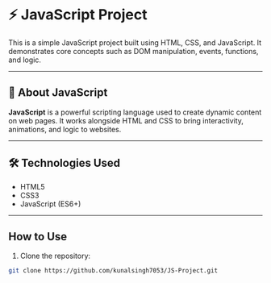 # ⚡ JavaScript Project

This is a simple JavaScript project built using HTML, CSS, and JavaScript. It demonstrates core concepts such as DOM manipulation, events, functions, and logic.

---

## 🧠 About JavaScript

**JavaScript** is a powerful scripting language used to create dynamic content on web pages. It works alongside HTML and CSS to bring interactivity, animations, and logic to websites.

---

## 🛠 Technologies Used

- HTML5  
- CSS3  
- JavaScript (ES6+)

---

## How to Use
1. Clone the repository:
```bash
git clone https://github.com/kunalsingh7053/JS-Project.git



